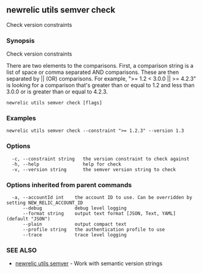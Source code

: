 ## newrelic utils semver check

Check version constraints

### Synopsis

Check version constraints

There are two elements to the comparisons. First, a comparison string is a list of space or comma separated AND comparisons.
These are then separated by || (OR) comparisons. For example, ">= 1.2 < 3.0.0 || >= 4.2.3" is looking for a comparison that's
greater than or equal to 1.2 and less than 3.0.0 or is greater than or equal to 4.2.3.


```
newrelic utils semver check [flags]
```

### Examples

```
newrelic utils semver check --constraint ">= 1.2.3" --version 1.3
```

### Options

```
  -c, --constraint string   the version constraint to check against
  -h, --help                help for check
  -v, --version string      the semver version string to check
```

### Options inherited from parent commands

```
  -a, --accountId int    the account ID to use. Can be overridden by setting NEW_RELIC_ACCOUNT_ID
      --debug            debug level logging
      --format string    output text format [JSON, Text, YAML] (default "JSON")
      --plain            output compact text
      --profile string   the authentication profile to use
      --trace            trace level logging
```

### SEE ALSO

* [newrelic utils semver](newrelic_utils_semver.md)	 - Work with semantic version strings

